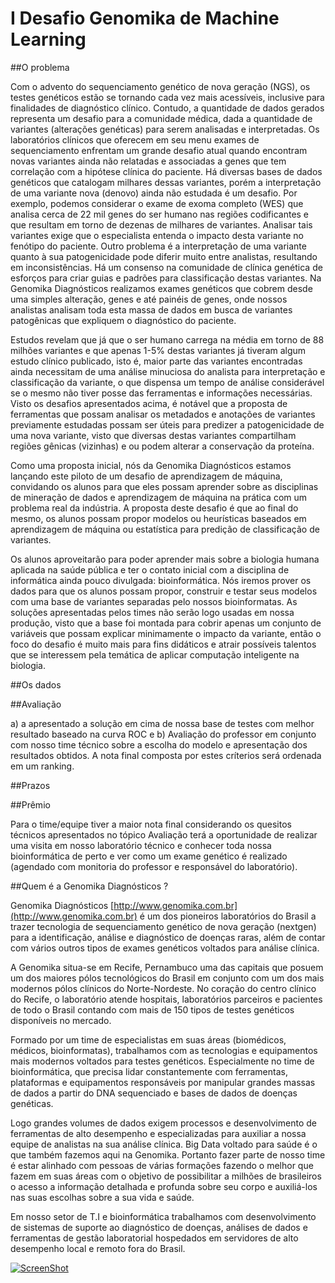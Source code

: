 # I Desafio Genomika de Machine Learning

##O problema

Com o advento do sequenciamento genético de nova geração (NGS), os testes genéticos estão se tornando cada vez mais acessíveis, inclusive para finalidades de diagnóstico clínico. Contudo, a quantidade de dados gerados representa um desafio para a comunidade médica, dada a quantidade de variantes (alterações genéticas) para serem analisadas e interpretadas. Os laboratórios clínicos que oferecem em seu menu exames de sequenciamento enfrentam um grande desafio atual quando encontram novas variantes ainda não relatadas e associadas a genes que tem correlação com a hipótese clínica do paciente.  Há diversas bases de dados genéticos que catalogam milhares dessas variantes, porém a interpretação de uma variante nova (denovo) ainda não estudada é um desafio. Por exemplo, podemos considerar o exame de exoma completo (WES) que analisa cerca de 22 mil genes do ser humano nas regiões codificantes e que resultam em torno de dezenas de milhares de variantes. Analisar tais variantes exige que o especialista entenda o impacto desta variante no fenótipo do paciente. Outro problema é a interpretação de uma variante quanto à sua patogenicidade pode diferir muito entre analistas, resultando em inconsistências. Há um consenso na comunidade de clínica genética de esforços para criar guias e padrões para classificação destas variantes.  Na Genomika Diagnósticos realizamos exames genéticos que cobrem desde uma simples alteração, genes e até painéis de genes, onde nossos analistas analisam toda esta massa de dados em busca de variantes patogênicas que expliquem o diagnóstico do paciente.

Estudos revelam que já que o ser humano carrega na média em torno de 88 milhões variantes e que apenas 1-5% destas variantes já tiveram algum estudo clínico publicado, isto é, maior parte das variantes encontradas ainda necessitam de uma análise minuciosa do analista para interpretação e classificação da variante, o que dispensa um tempo de análise considerável se o mesmo não tiver posse das ferramentas e informações necessárias.  Visto os desafios apresentados acima, é notável que a proposta de ferramentas que possam analisar os metadados e anotações de variantes previamente estudadas possam ser úteis para predizer a patogenicidade de uma nova variante, visto que diversas destas variantes compartilham regiões gênicas (vizinhas) e ou podem alterar a conservação da proteína.

Como uma proposta inicial, nós da Genomika Diagnósticos estamos lançando este piloto de um desafio de aprendizagem de máquina, convidando os alunos para que eles possam aprender sobre as disciplinas de mineração de dados e aprendizagem de máquina na prática com um problema real da indústria. A proposta deste desafio é que ao final do mesmo, os alunos possam propor modelos ou heurísticas baseados em aprendizagem de máquina ou estatística para predição de classificação de variantes.

Os alunos aproveitarão para poder aprender mais sobre a biologia humana aplicada na saúde pública e ter o contato inicial com a disciplina de informática ainda pouco divulgada: bioinformática.  Nós iremos prover os dados para que os alunos possam propor, construir e testar seus modelos com uma base de variantes separadas pelo nossos bioinformatas. As soluções apresentadas pelos times não serão logo usadas em nossa produção, visto que a base foi montada para cobrir apenas um conjunto de variáveis que possam explicar minimamente o impacto da variante, então o foco do desafio é muito mais para fins didáticos e atrair possíveis talentos que se interessem pela temática de aplicar computação inteligente na biologia.

##Os dados

##Avaliação

 a) a apresentado a solução em cima de nossa base de testes com melhor resultado baseado na curva ROC e  b) Avaliação do professor em conjunto com nosso time técnico sobre a escolha do modelo e apresentação dos resultados obtidos. A nota final composta por estes críterios será ordenada em um ranking.

##Prazos


##Prêmio

Para o time/equipe tiver a maior nota final considerando os quesitos técnicos apresentados no tópico Avaliação terá a oportunidade de realizar uma visita em nosso laboratório técnico e conhecer toda nossa bioinformática de perto e ver como um exame genético é realizado (agendado com monitoria do professor e responsável do laboratório).

##Quem é a Genomika Diagnósticos ?

 Genomika Diagnósticos [http://www.genomika.com.br](http://www.genomika.com.br) é um dos pioneiros laboratórios do Brasil a trazer tecnologia de sequenciamento genético de nova geração (nextgen) para a identificação, análise e diagnóstico de doenças raras, além de contar com vários outros tipos de exames genéticos voltados para análise clínica.

A Genomika situa-se em Recife, Pernambuco uma das capitais que posuem um dos maiores pólos tecnológicos do Brasil em conjunto com um dos mais modernos pólos clínicos do Norte-Nordeste. No coração do centro clínico do Recife, o laboratório atende hospitais, laboratórios parceiros e pacientes de todo o Brasil contando com mais de 150 tipos de testes genéticos disponíveis no mercado.

Formado por um time de especialistas em suas áreas (biomédicos, médicos, bioinformatas), trabalhamos com as tecnologias e equipamentos mais modernos voltados para testes genéticos. Especialmente no time de bioinformática, que precisa lidar constantemente com ferramentas, plataformas e equipamentos responsáveis por manipular grandes massas de dados a partir do DNA sequenciado e bases de dados de doenças genéticas.  

Logo grandes volumes de dados exigem processos e desenvolvimento de ferramentas de alto desempenho e especializadas para auxiliar a nossa equipe de analistas na sua análise clínica.  Big Data voltado para saúde é o que também fazemos aqui na Genomika. Portanto fazer parte de nosso time é estar alinhado com pessoas de várias formações fazendo o melhor que fazem em suas áreas com o objetivo de possibilitar a milhões de brasileiros o acesso a informação detalhada e profunda sobre seu corpo e auxiliá-los nas suas escolhas sobre a sua vida e saúde.

Em nosso setor de T.I e bioinformática trabalhamos com desenvolvimento de sistemas de suporte ao diagnóstico de doenças, análises de dados e ferramentas de gestão laboratorial hospedados em servidores de alto desempenho local e remoto fora do Brasil.

[![ScreenShot](http://i1.ytimg.com/vi/pKA83K7sfS8/maxresdefault.jpg)](https://www.youtube.com/watch?v=pKA83K7sfS8)


